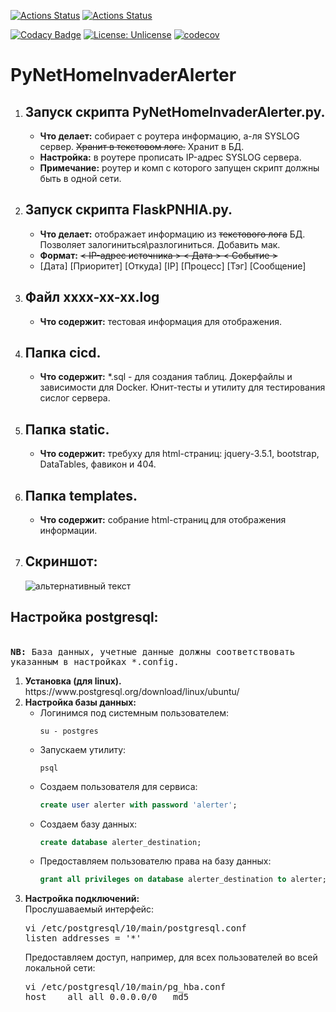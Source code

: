 [![Actions Status](https://github.com/dim5x/PyNetHomeInvaderAlerter/workflows/Run-tests-on-any-Push-event/badge.svg)](https://github.com/dim5x/PyNetHomeInvaderAlerter/actions)
[![Actions Status](https://github.com/dim5x/PyNetHomeInvaderAlerter/workflows/Publish-on-Docker-Hub/badge.svg)](https://github.com/dim5x/PyNetHomeInvaderAlerter/actions)

[![Codacy Badge](https://api.codacy.com/project/badge/Grade/1711f11a97b84790b35dfc77a91f0893)](https://app.codacy.com/manual/dim5x/PyNetHomeInvaderAlerter?utm_source=github.com&utm_medium=referral&utm_content=dim5x/PyNetHomeInvaderAlerter&utm_campaign=Badge_Grade_Dashboard)
[![License: Unlicense](https://img.shields.io/badge/Fuck%20license-Unlicense-brightgreen)](LICENSE)
[![codecov](https://codecov.io/gh/dim5x/PyNetHomeInvaderAlerter/branch/master/graph/badge.svg)](https://codecov.io/gh/dim5x/PyNetHomeInvaderAlerter)

# PyNetHomeInvaderAlerter
<ol>
<li><h2>Запуск скрипта PyNetHomeInvaderAlerter.py.</h2></li>
<ul>
<li><b>Что делает:</b> собирает с роутера информацию, а-ля SYSLOG сервер. <del>Хранит в текстовом логе.</del> Хранит в БД.</li>
<li><b>Настройка:</b> в роутере прописать IP-адрес SYSLOG сервера.</li>
<li><b>Примечание:</b> роутер и комп с которого запущен скрипт должны быть в одной сети.</li>
</ul>
  
<li><h2>Запуск скрипта FlaskPNHIA.py.</h2></li>
<ul>
<li><b>Что делает:</b> отображает информацию из <s>текстового лога</s> БД. Позволяет залогиниться\разлогиниться. Добавить мак.</li>
<li><b>Формат:</b> <s>< IP-адрес источника > < Дата > < Событие ></s></li>
<li> [Дата] [Приоритет] [Откуда] [IP] [Процесс] [Тэг] [Сообщение] </li> 
</ul>

<li><h2>Файл xxxx-xx-xx.log </h2></li>
<ul>
<li><b>Что содержит:</b> тестовая информация для отображения.</li>
</ul>

<li><h2>Папка cicd.</h2></li>
<ul>
<li><b>Что содержит:</b> *.sql - для создания таблиц. Докерфайлы и зависимости для Docker. 
Юнит-тесты и утилиту для тестирования сислог сервера.</li> 
</ul>

<li><h2>Папка static.</h2></li>
<ul>
<li><b>Что содержит:</b> требуху для html-страниц: jquery-3.5.1, bootstrap, DataTables, фавикон и 404.</li> 
</ul>

<li><h2>Папка templates.</h2></li>
<ul>
<li><b>Что содержит:</b> собрание html-страниц для отображения информации.</li>
</ul>

<li><h2>Скриншот:</h2></li>
<img src="https://github.com/dim5x/PyNetHomeInvaderAlerter/raw/master/archive/Screenshot7.PNG" alt="альтернативный текст">  
</ol>

<h2>Настройка postgresql:</h2><br>
<tt><b>NB:</b> База данных, учетные данные должны соответствовать указанным в настройках *.config.<br>
</tt>
<ol>
  <li><b>Установка (для linux).</b><br>
https://www.postgresql.org/download/linux/ubuntu/</li>
  <li><b>Настройка базы данных:</b>
<ul>
<li>Логинимся под системным пользователем:<br>

```
su - postgres
```

</li>
<li>Запускаем утилиту:<br>

```
psql
```

</li>
<li>Создаем пользователя для сервиса:<br>

```SQL
create user alerter with password 'alerter';
```

</li>
<li>Создаем базу данных:<br>

```SQL
create database alerter_destination;
```

</li>
<li>Предоставляем пользователю права на базу данных:<br>

```SQL
grant all privileges on database alerter_destination to alerter;
```

</li>
</ul>

  <li><b>Настройка подключений:</b><br>
Прослушаваемый интерфейс:<br/>
<pre>vi /etc/postgresql/10/main/postgresql.conf
listen_addresses = '*'</pre>
Предоставляем доступ, например, для всех пользователей во всей локальной сети:<br>
<pre>vi /etc/postgresql/10/main/pg_hba.conf
host	all	all	0.0.0.0/0	md5</pre></li>
</ol>
